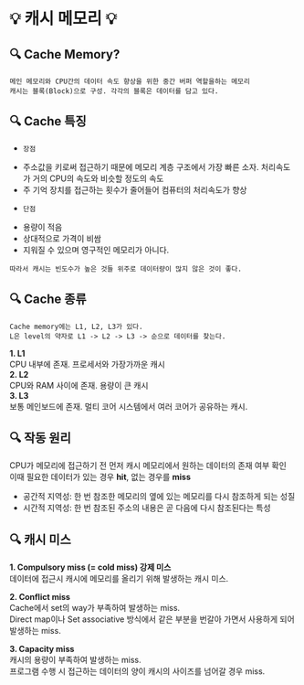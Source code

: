 # 💡 캐시 메모리 💡

## 🔍 Cache Memory?
```
메인 메모리와 CPU간의 데이터 속도 향상을 위한 중간 버퍼 역할을하는 메모리
캐시는 블록(Block)으로 구성. 각각의 블록은 데이터를 담고 있다.
```

## 🔍 Cache 특징
* `장점`
- 주소값을 키로써 접근하기 때문에 메모리 계층 구조에서 가장 빠른 소자. 처리속도가 거의 CPU의 속도와 비슷할 정도의 속도
- 주 기억 장치를 접근하는 횟수가 줄어들어 컴퓨터의 처리속도가 향상

* `단점`
- 용량이 적음
- 상대적으로 가격이 비쌈
- 지워질 수 있으며 영구적인 메모리가 아니다.

```
따라서 캐시는 빈도수가 높은 것들 위주로 데이터량이 많지 않은 것이 좋다.
```

## 🔍 Cache 종류
```
Cache memory에는 L1, L2, L3가 있다.   
L은 level의 약자로 L1 -> L2 -> L3 -> 순으로 데이터를 찾는다.
```
**1. L1**   
CPU 내부에 존재. 프로세서와 가장가까운 캐시   
**2. L2**   
CPU와 RAM 사이에 존재. 용량이 큰 캐시   
**3. L3**   
보통 메인보드에 존재. 멀티 코어 시스템에서 여러 코어가 공유하는 캐시.   

## 🔍 작동 원리
CPU가 메모리에 접근하기 전 먼저 캐시 메모리에서 원하는 데이터의 존재 여부 확인   
이때 필요한 데이터가 있는 경우 **hit**, 없는 경우를 **miss**   

- 공간적 지역성: 한 번 참조한 메모리의 옆에 있는 메모리를 다시 참조하게 되는 성질   
- 시간적 지역성: 한 번 참조된 주소의 내용은 곧 다음에 다시 참조된다는 특성   

## 🔍 캐시 미스
**1. Compulsory miss (= cold miss) 강제 미스**   
데이터에 접근시 캐시에 메모리를 올리기 위해 발생하는 캐시 미스.   

**2. Conflict miss**   
Cache에서 set의 way가 부족하여 발생하는 miss.   
Direct map이나 Set associative 방식에서 같은 부분을 번갈아 가면서 사용하게 되어 발생하는 miss.   

**3. Capacity miss**   
캐시의 용량이 부족하여 발생하는 miss.   
프로그램 수행 시 접근하는 데이터의 양이 캐시의 사이즈를 넘어갈 경우 miss.   